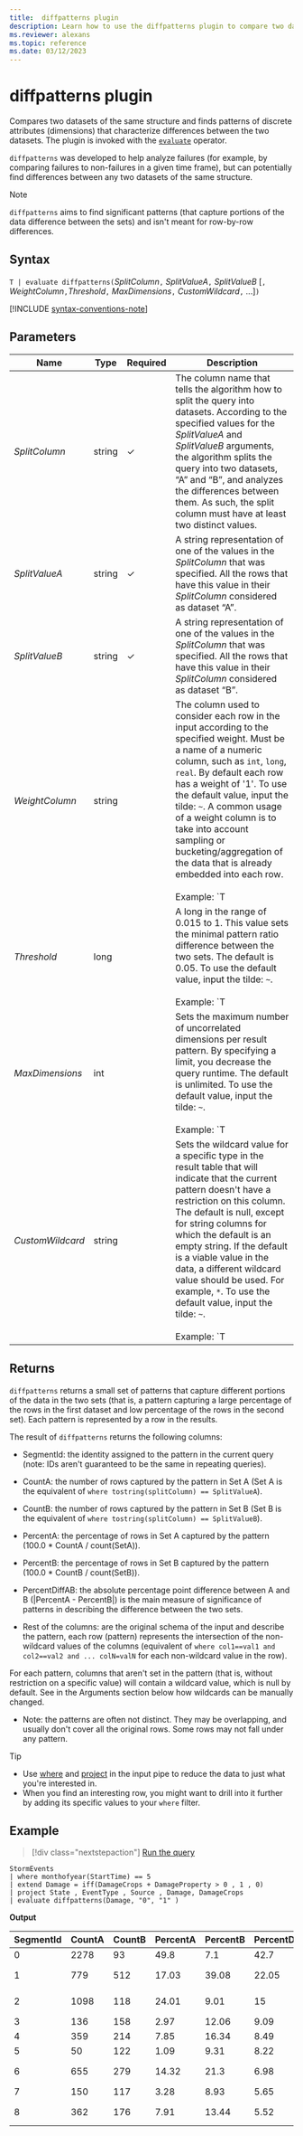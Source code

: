 ```yaml
---
title:  diffpatterns plugin
description: Learn how to use the diffpatterns plugin to compare two datasets of the same structure to find the differences between the two datasets. 
ms.reviewer: alexans
ms.topic: reference
ms.date: 03/12/2023
---
```

# diffpatterns plugin

Compares two datasets of the same structure and finds patterns of discrete attributes (dimensions) that characterize differences between the two datasets. The plugin is invoked with the [`evaluate`](evaluate-operator.md) operator.

`diffpatterns` was developed to help analyze failures (for example, by comparing failures to non-failures in a given time frame), but can potentially find differences between any two datasets of the same structure.

> [!NOTE]
> `diffpatterns` aims to find significant patterns (that capture portions of the data difference between the sets) and isn't meant for row-by-row differences.

## Syntax

`T | evaluate diffpatterns(`*SplitColumn*`,` *SplitValueA*`,` *SplitValueB* [`,` *WeightColumn*`,`*Threshold*`,` *MaxDimensions*`,` *CustomWildcard*`,` ...]`)`

[!INCLUDE [syntax-conventions-note](../../includes/syntax-conventions-note.md)]

## Parameters

|Name|Type|Required|Description|
|--|--|--|--|
|*SplitColumn*|string|&check;|The column name that tells the algorithm how to split the query into datasets. According to the specified values for the *SplitValueA* and *SplitValueB* arguments, the algorithm splits the query into two datasets, “A” and “B”, and analyzes the differences between them. As such, the split column must have at least two distinct values.|
|*SplitValueA*|string|&check;|A string representation of one of the values in the *SplitColumn* that was specified. All the rows that have this value in their *SplitColumn* considered as dataset “A”.|
|*SplitValueB*|string|&check;|A string representation of one of the values in the *SplitColumn* that was specified. All the rows that have this value in their *SplitColumn* considered as dataset “B”.|
|*WeightColumn*|string||The column used to consider each row in the input according to the specified weight. Must be a name of a numeric column, such as `int`, `long`, `real`. By default each row has a weight of '1'. To use the default value, input the tilde: `~`. A common usage of a weight column is to take into account sampling or bucketing/aggregation of the data that is already embedded into each row.<br/><br/>Example: `T | extend splitColumn= iff(request_responseCode == 200, "Success" , "Failure") | evaluate diffpatterns(splitColumn, "Success","Failure", sample_Count)`|
|*Threshold*|long||A long in the range of 0.015 to 1. This value sets the minimal pattern ratio difference between the two sets. The default is 0.05. To use the default value, input the tilde: `~`.<br/><br/>Example:  `T | extend splitColumn = iff(request-responseCode == 200, "Success" , "Failure") | evaluate diffpatterns(splitColumn, "Success","Failure", "~", 0.04)`|
|*MaxDimensions*|int||Sets the maximum number of uncorrelated dimensions per result pattern. By specifying a limit, you decrease the query runtime. The default is unlimited. To use the default value, input the tilde: `~`.<br/><br/>Example:  `T | extend splitColumn = iff(request-responseCode == 200, "Success" , "Failure") | evaluate diffpatterns(splitColumn, "Success","Failure", "~", "~", 3)`|
|*CustomWildcard*|string||Sets the wildcard value for a specific type in the result table that will indicate that the current pattern doesn't have a restriction on this column. The default is null, except for string columns for which the default is an empty string. If the default is a viable value in the data, a different wildcard value should be used. For example, `*`. To use the default value, input the tilde: `~`.<br/><br/>Example: `T | extend splitColumn = iff(request-responseCode == 200, "Success" , "Failure") | evaluate diffpatterns(splitColumn, "Success","Failure", "~", "~", "~", int(-1), double(-1), long(0), datetime(1900-1-1))`|

## Returns

`diffpatterns` returns a small set of patterns that capture different portions of the data in the two sets (that is, a pattern capturing a large percentage of the rows in the first dataset and low percentage of the rows in the second set). Each pattern is represented by a row in the results.

The result of `diffpatterns` returns the following columns:

* SegmentId: the identity assigned to the pattern in the current query (note: IDs aren't guaranteed to be the same in repeating queries).

* CountA: the number of rows captured by the pattern in Set A (Set A is the equivalent of `where tostring(splitColumn) == SplitValueA`).

* CountB: the number of rows captured by the pattern in Set B (Set B is the equivalent of `where tostring(splitColumn) == SplitValueB`).

* PercentA: the percentage of rows in Set A captured by the pattern (100.0 * CountA / count(SetA)).

* PercentB: the percentage of rows in Set B captured by the pattern (100.0 * CountB / count(SetB)).

* PercentDiffAB: the absolute percentage point difference between A and B (|PercentA - PercentB|) is the main measure of significance of patterns in describing the difference between the two sets.

* Rest of the columns: are the original schema of the input and describe the pattern, each row (pattern) represents the intersection of the non-wildcard values of the columns (equivalent of `where col1==val1 and col2==val2 and ... colN=valN` for each non-wildcard value in the row).

For each pattern, columns that aren't set in the pattern (that is, without restriction on a specific value) will contain a wildcard value, which is null by default. See in the Arguments section below how wildcards can be manually changed.

* Note: the patterns are often not distinct. They may be overlapping, and usually don't cover all the original rows. Some rows may not fall under any pattern.

> [!TIP]
>
> * Use [where](./whereoperator.md) and [project](./projectoperator.md) in the input pipe to reduce the data to just what you're interested in.
> * When you find an interesting row, you might want to drill into it further by adding its specific values to your `where` filter.

## Example

> [!div class="nextstepaction"]
> <a href="https://dataexplorer.azure.com/clusters/help/databases/Samples?query=H4sIAAAAAAAAAzVNvQ6CYAzcfYoLE0QHGBxxUXcTeIEvUATj95NSUBIf3n6gQ9u79npXiWd7ncnJiN0Hr56YYL2T3ncLGU4rMSz1YClDWeKoGnoLuRYXY82dUGLounQjZ/ZhxP53uikjlgUn5Dig0Moz/Q/sH9QI1FlIl2t6vYSIKz9xE8Fm8Z+rcYyezXOKX62GBiNC7Mb0r03yRFuRIPsCQuCK6dYAAAA=" target="_blank">Run the query</a>

```kusto
StormEvents 
| where monthofyear(StartTime) == 5
| extend Damage = iff(DamageCrops + DamageProperty > 0 , 1 , 0)
| project State , EventType , Source , Damage, DamageCrops
| evaluate diffpatterns(Damage, "0", "1" )
```

**Output**

|SegmentId|CountA|CountB|PercentA|PercentB|PercentDiffAB|State|EventType|Source|DamageCrops|
|---|---|---|---|---|---|---|---|---|---|
|0|2278|93|49.8|7.1|42.7||Hail||0|
|1|779|512|17.03|39.08|22.05||Thunderstorm Wind|||
|2|1098|118|24.01|9.01|15|||Trained Spotter|0|
|3|136|158|2.97|12.06|9.09|||Newspaper||
|4|359|214|7.85|16.34|8.49||Flash Flood|||
|5|50|122|1.09|9.31|8.22|IOWA||||
|6|655|279|14.32|21.3|6.98|||Law Enforcement||
|7|150|117|3.28|8.93|5.65||Flood|||
|8|362|176|7.91|13.44|5.52|||Emergency Manager||
